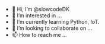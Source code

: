 - 👋 Hi, I’m @slowcodeDK
- 👀 I’m interested in ...
- 🌱 I’m currently learning Python, IoT.
- 💞️ I’m looking to collaborate on ...
- 📫 How to reach me ...

<!---
slowcodeDK/slowcodeDK is a ✨ special ✨ repository because its `README.md` (this file) appears on your GitHub profile.
You can click the Preview link to take a look at your changes.
--->
